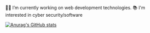 👨‍💻 I’m currently working on web development technologies.
📚 I'm interested in cyber security/software

[![Anurag's GitHub stats](https://github-readme-stats.vercel.app/api?username=rootkh)](https://github.com/anuraghazra/github-readme-stats)

